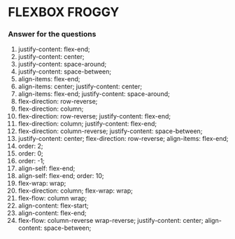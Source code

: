 # FLEXBOX FROGGY

### Answer for the questions

1. justify-content: flex-end;
2. justify-content: center;
3. justify-content: space-around;
4. justify-content: space-between;
5. align-items: flex-end;
6. align-items: center; justify-content: center;
7. align-items: flex-end; justify-content: space-around;
8. flex-direction: row-reverse;
9. flex-direction: column;
10. flex-direction: row-reverse; justify-content: flex-end;
11. flex-direction: column; justify-content: flex-end;
12. flex-direction: column-reverse; justify-content: space-between;
13. justify-content: center; flex-direction: row-reverse; align-items: flex-end;
14. order: 2;
15. order: 0;
16. order: -1;
17. align-self: flex-end;
18. align-self: flex-end; order: 10;
19. flex-wrap: wrap;
20. flex-direction: column; flex-wrap: wrap;
21. flex-flow: column wrap;
22. align-content: flex-start;
23. align-content: flex-end;
24. flex-flow: column-reverse wrap-reverse; justify-content: center; align-content: space-between;

